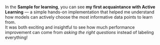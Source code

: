 In the **Sample for learning**, you can see **my first acquaintance with Active Learning** — a simple hands-on implementation that helped me understand how models can actively choose the most informative data points to learn from.  
It was both exciting and insightful to see how much performance improvement can come from *asking the right questions* instead of labeling everything!